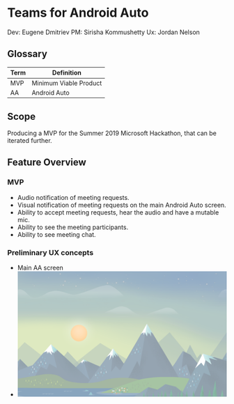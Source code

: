 # Teams for Android Auto
Dev: Eugene Dmitriev
PM: Sirisha Kommushetty
Ux: Jordan Nelson

## Glossary
|Term|Definition|
|---|---|
|MVP|Minimum Viable Product|
|AA|Android Auto|

## Scope
Producing a MVP for the Summer 2019 Microsoft Hackathon, that can be iterated further.


## Feature Overview

### MVP
* Audio notification of meeting requests.
* Visual notification of meeting requests on the main Android Auto screen.
* Ability to accept meeting requests, hear the audio and have a mutable mic.
* Ability to see the meeting participants.
* Ability to see meeting chat.

### Preliminary UX concepts
* Main AA screen
* ![Main AA screen](./img/main_aa.svg)